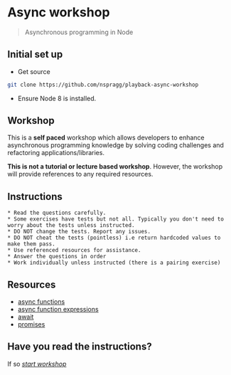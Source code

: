# Async workshop

> Asynchronous programming in Node

## Initial set up

* Get source
```bash
git clone https://github.com/nspragg/playback-async-workshop
```
* Ensure Node 8 is installed. 

## Workshop
This is a **self paced** workshop which allows developers to enhance asynchronous programming knowledge by solving coding challenges and refactoring applications/libraries. 

**This is not a tutorial or lecture based workshop**. However, the workshop will provide
references to any required resources.

## Instructions 
    * Read the questions carefully. 
    * Some exercises have tests but not all. Typically you don't need to worry about the tests unless instructed.  
    * DO NOT change the tests. Report any issues.
    * DO NOT cheat the tests (pointless) i.e return hardcoded values to make them pass. 
    * Use referenced resources for assistance.
    * Answer the questions in order
    * Work individually unless instructed (there is a pairing exercise)
 
## Resources
* [async functions](https://developer.mozilla.org/en-US/docs/Web/JavaScript/Reference/Statements/async_function)
* [async function expressions](https://developer.mozilla.org/en-US/docs/Web/JavaScript/Reference/Operators/async_function)
* [await](https://developer.mozilla.org/en-US/docs/Web/JavaScript/Reference/Operators/await)
* [promises](https://developer.mozilla.org/en-US/docs/Web/JavaScript/Reference/Global_Objects/Promise)

## Have you read the instructions?
If so [_start workshop_](./index.md)

